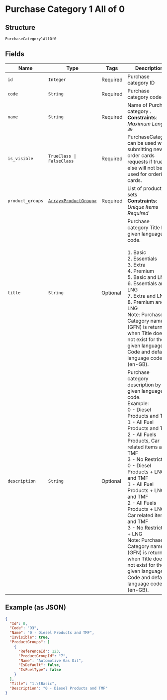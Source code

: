 
# Purchase Category 1 All of 0

## Structure

`PurchaseCategory1AllOf0`

## Fields

| Name | Type | Tags | Description |
|  --- | --- | --- | --- |
| `id` | `Integer` | Required | Purchase category ID |
| `code` | `String` | Required | Purchase category code |
| `name` | `String` | Required | Name of Purchase category .<br>**Constraints**: *Maximum Length*: `30` |
| `is_visible` | `TrueClass \| FalseClass` | Required | PurchaseCategory can be used while submitting new order cards requests if true else will not be used for ordering cards. |
| `product_groups` | [`Array<ProductGroup>`](../../doc/models/product-group.md) | Required | List of product sets<br>**Constraints**: *Unique Items Required* |
| `title` | `String` | Optional | Purchase category Title by given language code.<br><br>1. Basic<br>2. Essentials<br>3. Extra<br>4. Premium<br>5. Basic and LNG<br>6. Essentials and LNG<br>7. Extra and LNG<br>8. Premium and LNG<br>   Note: Purchase Category name (GFN) is returned when Title does not exist for the given language Code and default language code (en-GB). |
| `description` | `String` | Optional | Purchase category description by given language code.<br>Example:<br>0 - Diesel Products and TMF<br>1 - All Fuel Products and TMF<br>2 - All Fuels Products, Car related items and TMF<br>3 - No Restriction<br>0 - Diesel Products + LNG and TMF<br>1 - All Fuel Products + LNG and TMF<br>2 - All Fuels Products + LNG, Car related items and TMF<br>3 - No Restriction + LNG<br>Note: Purchase Category name (GFN) is returned when Title does not exist for the given language Code and default language code (en-GB). |

## Example (as JSON)

```json
{
  "Id": 0,
  "Code": "93",
  "Name": "0 - Diesel Products and TMF",
  "IsVisible": true,
  "ProductGroups": [
    {
      "ReferenceId": 123,
      "ProductGroupId": "7",
      "Name": "Automotive Gas Oil",
      "IsDefault": false,
      "IsFuelType": false
    }
  ],
  "Title": "1.\tBasic",
  "Description": "0 - Diesel Products and TMF"
}
```

